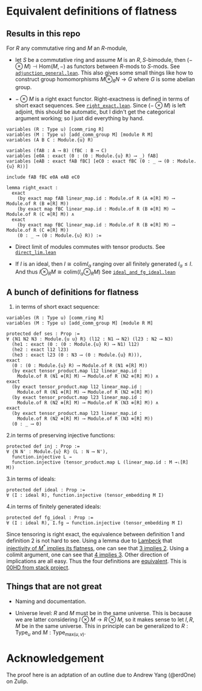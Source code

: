 # Equivalent definitions of flatness

## Results in this repo

For $R$ any commutative ring and $M$ an $R$-module,

- let $S$ be a commutative ring and assume $M$ is an $R,S$-bimodule, then $(- \otimes M) \dashv \mathrm{Hom}(M, -)$ as functors between $R$-mods to $S$-mods. See [`adjunction_general.lean`](src/adjunction_general.lean#L363). This also gives some small things like how to construct group homomorphisms $M \otimes_R N \to G$ where $G$ is some abelian group.

- $- \otimes M$ is a right exact functor. Right-exactness is defined in terms of short exact sequences. See [`right_exact.lean`](src/right_exact.lean#L194). Since $(- \otimes M)$ is left adjoint, this should be automatic, but I didn't get the categorical argument working; so I just did everything by hand.

```lean
variables (R : Type u) [comm_ring R]
variables (M : Type u) [add_comm_group M] [module R M]
variables (A B C : Module.{u} R)

variables (fAB : A ⟶ B) (fBC : B ⟶ C)
variables [e0A : exact (0 : (0 : Module.{u} R) ⟶ _) fAB] 
variables [eAB : exact fAB fBC] [eC0 : exact fBC (0 : _ ⟶ (0 : Module.{u} R))]

include fAB fBC e0A eAB eC0

lemma right_exact :
  exact 
    (by exact map fAB linear_map.id : Module.of R (A ⊗[R] M) ⟶ Module.of R (B ⊗[R] M)) 
    (by exact map fBC linear_map.id : Module.of R (B ⊗[R] M) ⟶ Module.of R (C ⊗[R] M)) ∧
  exact 
    (by exact map fBC linear_map.id : Module.of R (B ⊗[R] M) ⟶ Module.of R (C ⊗[R] M))
    (0 : _ ⟶ (0 : Module.{u} R)) :=
```

- Direct limit of modules commutes with tensor products. See [`direct_lim.lean`](src/direct_lim.lean#L99)

- If $I$ is an ideal, then $I \cong \mathrm{colim} I_\alpha$ ranging over all finitely generated $I_\alpha\le I$. And thus $I \otimes_R M \cong \mathrm{colim}(I_\alpha\otimes_R M)$ See [`ideal_and_fg_ideal.lean`](src/ideal_and_fg_ideal.lean)

## A bunch of definitions for flatness

1. in terms of short exact sequence:

```lean
variables (R : Type u) [comm_ring R] 
variables (M : Type u) [add_comm_group M] [module R M]

protected def ses : Prop :=
∀ ⦃N1 N2 N3 : Module.{u u} R⦄ (l12 : N1 ⟶ N2) (l23 : N2 ⟶ N3)
  (he1 : exact (0 : (0 : Module.{u} R) ⟶ N1) l12)
  (he2 : exact l12 l23)
  (he3 : exact l23 (0 : N3 ⟶ (0 : Module.{u} R))),
exact 
  (0 : (0 : Module.{u} R) ⟶ Module.of R (N1 ⊗[R] M))  
  (by exact tensor_product.map l12 linear_map.id : 
    Module.of R (N1 ⊗[R] M) ⟶ Module.of R (N2 ⊗[R] M)) ∧
exact 
  (by exact tensor_product.map l12 linear_map.id : 
    Module.of R (N1 ⊗[R] M) ⟶ Module.of R (N2 ⊗[R] M)) 
  (by exact tensor_product.map l23 linear_map.id : 
    Module.of R (N2 ⊗[R] M) ⟶ Module.of R (N3 ⊗[R] M)) ∧
exact
  (by exact tensor_product.map l23 linear_map.id : 
    Module.of R (N2 ⊗[R] M) ⟶ Module.of R (N3 ⊗[R] M))
  (0 : _ ⟶ 0)
```

2.in terms of preserving injective functions:

```lean
protected def inj : Prop :=
∀ ⦃N N' : Module.{u} R⦄ (L : N ⟶ N'), 
  function.injective L →
  function.injective (tensor_product.map L (linear_map.id : M →ₗ[R] M)) 
```

3.in terms of ideals:

```lean
protected def ideal : Prop :=
∀ (I : ideal R), function.injective (tensor_embedding M I)
```

4.in terms of finitely generated ideals:

```lean
protected def fg_ideal : Prop :=
∀ (I : ideal R), I.fg → function.injective (tensor_embedding M I)
```

Since tensoring is right exact, the equivalence between definition 1 and definition 2 is not hard to see. Using a lemma due to [Lambeck](doc/Lambek.pdf) that [injectivity of $M^*$ implies its flatness](src/flat.lean#117), one can see that [3 implies 2](src/flat.lean#204). Using a colimit argument, one can see that [4 implies 3](src/flat.lean#214). Other direction of implications are all easy. Thus the four definitions are [equivalent](src/flat.lean#223). This is [00HD from stack project](https://stacks.math.columbia.edu/tag/00HD).

## Things that are not great

- Naming and documentation.

- Universe level: $R$ and $M$ must be in the same universe. This is because we are latter considering $I \otimes M \to R \otimes M$, so it makes sense to let $I, R, M$ be in the same universe. This in principle can be generalized to $R : \mathsf{Type}_u$ and $M : \mathsf{Type}_{\mathrm{max}(u, v)}$.

# Acknowledgement

The proof here is an adptation of an outline due to Andrew Yang (@erdOne) on Zulip.
